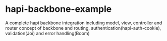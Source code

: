 # hapi-backbone-example
A complete hapi backbone integration including model, view, controller and router concept of backbone and routing, authentication(hapi-auth-cookie), validation(Joi) and error handling(Boom)
